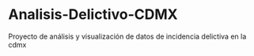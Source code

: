 # Analisis-Delictivo-CDMX
Proyecto de análisis y visualización de datos de incidencia delictiva en la cdmx
